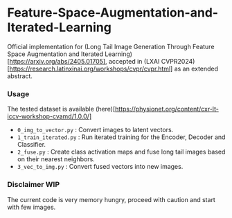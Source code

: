 # Feature-Space-Augmentation-and-Iterated-Learning
Official implementation for (Long Tail Image Generation Through Feature Space Augmentation and Iterated Learning)[https://arxiv.org/abs/2405.01705], accepted in (LXAI CVPR2024)[https://research.latinxinai.org/workshops/cvpr/cvpr.html] as an extended abstract.

### Usage
The tested dataset is available (here)[https://physionet.org/content/cxr-lt-iccv-workshop-cvamd/1.0.0/] 

* `0_img_to_vector.py` : Convert images to latent vectors.
* `1_train_iterated.py` : Run iterated training for the Encoder, Decoder and Classifier.
* `2_fuse.py` : Create class activation maps and fuse long tail images based on their nearest neighbors.
* `3_vec_to_img.py` : Convert fused vectors into new images.
### Disclaimer WIP
The current code is very memory hungry, proceed with caution and start with few images. 
